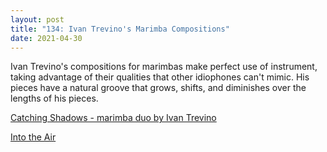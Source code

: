 ```yaml
---
layout: post
title: "134: Ivan Trevino's Marimba Compositions"
date: 2021-04-30
---
```


Ivan Trevino's compositions for marimbas make perfect use of instrument, taking advantage of their qualities that other idiophones can't mimic. His pieces have a natural groove that grows, shifts, and diminishes over the lengths of his pieces.

[Catching Shadows - marimba duo by Ivan Trevino](https://youtu.be/7lktMLiKaes)

[Into the Air](https://youtu.be/odXCUML0wOA)